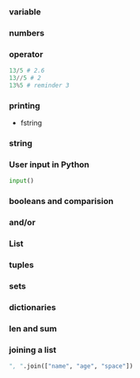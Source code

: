 ### variable

### numbers

### operator
```python
13/5 # 2.6
13//5 # 2
13%5 # reminder 3 
```

### printing
* fstring

### string

### User input in Python
```python
input()
```

### booleans and comparision

### and/or

### List

### tuples

### sets

### dictionaries

### len and sum

### joining a list
```python
", ".join(["name", "age", "space"])
```
